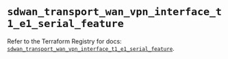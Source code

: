 # `sdwan_transport_wan_vpn_interface_t1_e1_serial_feature`

Refer to the Terraform Registry for docs: [`sdwan_transport_wan_vpn_interface_t1_e1_serial_feature`](https://registry.terraform.io/providers/ciscodevnet/sdwan/0.8.0/docs/resources/transport_wan_vpn_interface_t1_e1_serial_feature).

